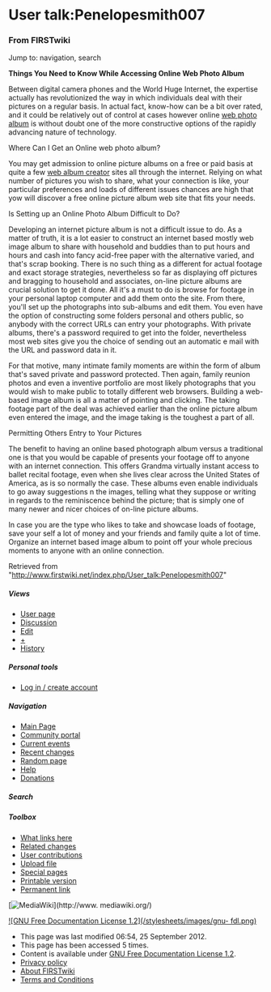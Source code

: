 

# User talk:Penelopesmith007

### From FIRSTwiki

Jump to: navigation, search

**Things You Need to Know While Accessing Online Web Photo Album**

  

Between digital camera phones and the World Huge Internet, the expertise
actually has revolutionized the way in which individuals deal with their
pictures on a regular basis. In actual fact, know-how can be a bit over rated,
and it could be relatively out of control at cases however online [web photo
album](http://www.bagle.com/bagle.com/ "http://www.bagle.com/bagle.com/" ) is
without doubt one of the more constructive options of the rapidly advancing
nature of technology.

Where Can I Get an Online web photo album?

You may get admission to online picture albums on a free or paid basis at
quite a few [web album
creator](http://www.dc495.com/wiki/index.php?title=User_talk:Penelopesmith007
"http://www.dc495.com/wiki/index.php?title=User_talk:Penelopesmith007" ) sites
all through the internet. Relying on what number of pictures you wish to
share, what your connection is like, your particular preferences and loads of
different issues chances are high that yow will discover a free online picture
album web site that fits your needs.

Is Setting up an Online Photo Album Difficult to Do?

Developing an internet picture album is not a difficult issue to do. As a
matter of truth, it is a lot easier to construct an internet based mostly web
image album to share with household and buddies than to put hours and hours
and cash into fancy acid-free paper with the alternative varied, and that's
scrap booking. There is no such thing as a different for actual footage and
exact storage strategies, nevertheless so far as displaying off pictures and
bragging to household and associates, on-line picture albums are crucial
solution to get it done. All it's a must to do is browse for footage in your
personal laptop computer and add them onto the site. From there, you'll set up
the photographs into sub-albums and edit them. You even have the option of
constructing some folders personal and others public, so anybody with the
correct URLs can entry your photographs. With private albums, there's a
password required to get into the folder, nevertheless most web sites give you
the choice of sending out an automatic e mail with the URL and password data
in it.

For that motive, many intimate family moments are within the form of album
that's saved private and password protected. Then again, family reunion photos
and even a inventive portfolio are most likely photographs that you would wish
to make public to totally different web browsers. Building a web-based image
album is all a matter of pointing and clicking. The taking footage part of the
deal was achieved earlier than the online picture album even entered the
image, and the image taking is the toughest a part of all.

Permitting Others Entry to Your Pictures

The benefit to having an online based photograph album versus a traditional
one is that you would be capable of presents your footage off to anyone with
an internet connection. This offers Grandma virtually instant access to ballet
recital footage, even when she lives clear across the United States of
America, as is so normally the case. These albums even enable individuals to
go away suggestions n the images, telling what they suppose or writing in
regards to the reminiscence behind the picture; that is simply one of many
newer and nicer choices of on-line picture albums.

In case you are the type who likes to take and showcase loads of footage, save
your self a lot of money and your friends and family quite a lot of time.
Organize an internet based image album to point off your whole precious
moments to anyone with an online connection.

Retrieved from
"<http://www.firstwiki.net/index.php/User_talk:Penelopesmith007>"

##### Views

  * [User page](/index.php?title=User:Penelopesmith007&action=edit)
  * [Discussion](/index.php/User_talk:Penelopesmith007)
  * [Edit](/index.php?title=User_talk:Penelopesmith007&action=edit)
  * [+](/index.php?title=User_talk:Penelopesmith007&action=edit&section=new)
  * [History](/index.php?title=User_talk:Penelopesmith007&action=history)

##### Personal tools

  * [Log in / create account](/index.php?title=Special:Userlogin&returnto=User_talk:Penelopesmith007)

[](/index.php/Main_Page "Main Page" )

##### Navigation

  * [Main Page](/index.php/Main_Page)
  * [Community portal](/index.php/FIRSTwiki:Community_portal)
  * [Current events](/index.php/Current_events)
  * [Recent changes](/index.php/Special:Recentchanges)
  * [Random page](/index.php/Special:Random)
  * [Help](/index.php/FIRSTwiki:Help)
  * [Donations](/index.php/FIRSTwiki:Site_support)

##### Search



##### Toolbox

  * [What links here](/index.php/Special:Whatlinkshere/User_talk:Penelopesmith007)
  * [Related changes](/index.php/Special:Recentchangeslinked/User_talk:Penelopesmith007)
  * [User contributions](/index.php/Special:Contributions/Penelopesmith007)
  * [Upload file](/index.php/Special:Upload)
  * [Special pages](/index.php/Special:Specialpages)
  * [Printable version](/index.php?title=User_talk:Penelopesmith007&printable=yes)
  * [Permanent link](/index.php?title=User_talk:Penelopesmith007&oldid=817087)

[![MediaWiki](/skins/common/images/poweredby_mediawiki_88x31.png)](http://www.
mediawiki.org/)

[![GNU Free Documentation License 1.2](/stylesheets/images/gnu-
fdl.png)](http://www.gnu.org/copyleft/fdl.html)

  * This page was last modified 06:54, 25 September 2012.
  * This page has been accessed 5 times.
  * Content is available under [GNU Free Documentation License 1.2](http://www.gnu.org/copyleft/fdl.html "http://www.gnu.org/copyleft/fdl.html" ).
  * [Privacy policy](/index.php/FIRSTwiki:Privacy_policy "FIRSTwiki:Privacy policy" )
  * [About FIRSTwiki](/index.php/FIRSTwiki:About "FIRSTwiki:About" )
  * [Terms and Conditions](/index.php/FIRSTwiki:Terms_and_conditions "FIRSTwiki:Terms and conditions" )

